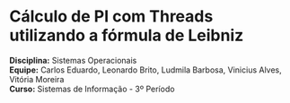 # Cálculo de PI com Threads utilizando a fórmula de Leibniz 

**Disciplina:** Sistemas Operacionais  
**Equipe:** Carlos Eduardo, Leonardo Brito, Ludmila Barbosa, Vinicius Alves, Vitória Moreira  
**Curso:** Sistemas de Informação - 3º Período




